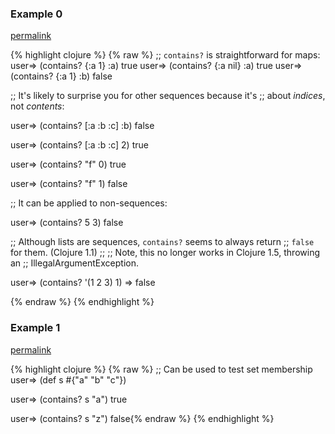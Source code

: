 ### Example 0
[permalink](#example-0)

{% highlight clojure %}
{% raw %}
;; `contains?` is straightforward for maps:
user=> (contains? {:a 1} :a)
true
user=> (contains? {:a nil} :a)
true
user=> (contains? {:a 1} :b)
false


;; It's likely to surprise you for other sequences because it's
;; about *indices*, not *contents*:

user=> (contains? [:a :b :c] :b)
false

user=> (contains? [:a :b :c] 2)
true

user=> (contains? "f" 0)
true

user=> (contains? "f" 1)
false


;; It can be applied to non-sequences:

user=> (contains? 5 3)
false


;; Although lists are sequences, `contains?` seems to always return
;; `false` for them. (Clojure 1.1)
;;
;; Note, this no longer works in Clojure 1.5, throwing an
;; IllegalArgumentException.

user=> (contains? '(1 2 3) 1) => false

{% endraw %}
{% endhighlight %}


### Example 1
[permalink](#example-1)

{% highlight clojure %}
{% raw %}
;; Can be used to test set membership
user=> (def s #{"a" "b" "c"})

user=> (contains? s "a")
true

user=> (contains? s "z")
false{% endraw %}
{% endhighlight %}


